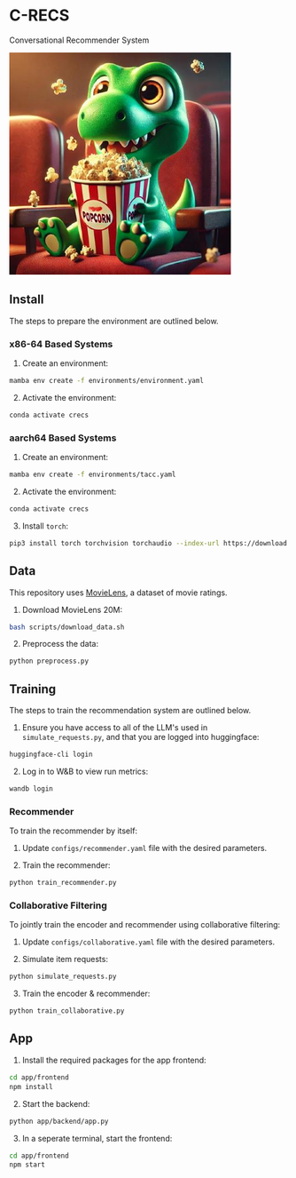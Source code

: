 # C-RECS

Conversational Recommender System

![Results](resources/crecs.jpeg)

## Install 

The steps to prepare the environment are outlined below.

### x86-64 Based Systems

1. Create an environment:
```bash
mamba env create -f environments/environment.yaml
```

2. Activate the environment:
```bash
conda activate crecs 
```

### aarch64 Based Systems

1. Create an environment:
```bash
mamba env create -f environments/tacc.yaml
```

2. Activate the environment:
```bash
conda activate crecs 
```

3. Install `torch`:
```bash
pip3 install torch torchvision torchaudio --index-url https://download.pytorch.org/whl/cu124
```

## Data

This repository uses [MovieLens](https://grouplens.org/datasets/movielens/), a dataset of movie ratings.

1. Download MovieLens 20M:
```bash
bash scripts/download_data.sh
```

2. Preprocess the data:
```bash
python preprocess.py
```

## Training

The steps to train the recommendation system are outlined below.

1. Ensure you have access to all of the LLM's used in `simulate_requests.py`, and that you are logged into huggingface:
```bash
huggingface-cli login
```

2. Log in to W&B to view run metrics:
```bash
wandb login
```

### Recommender

To train the recommender by itself:

1. Update `configs/recommender.yaml` file with the desired parameters.

2. Train the recommender:
```bash
python train_recommender.py
```

### Collaborative Filtering

To jointly train the encoder and recommender using collaborative filtering:

1. Update `configs/collaborative.yaml` file with the desired parameters.

2. Simulate item requests:
```bash
python simulate_requests.py
```

3. Train the encoder & recommender:
```bash
python train_collaborative.py
```

## App

1. Install the required packages for the app frontend:
```bash
cd app/frontend
npm install
``` 

2. Start the backend:
```bash
python app/backend/app.py
```

3. In a seperate terminal, start the frontend:
```bash
cd app/frontend
npm start
```
